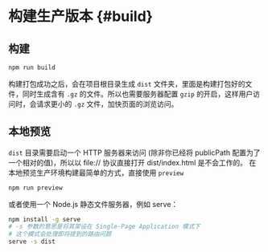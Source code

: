 # 构建生产版本 {#build}

## 构建

```bash [生产环境]
npm run build
```

构建打包成功之后，会在项目根目录生成 `dist` 文件夹，里面是构建打包好的文件，同时生成含有 `.gz` 的文件。所以也需要服务器配置 `gzip` 的开启，这样用户访问时，会请求更小的 `.gz` 文件，加快页面的浏览访问。
 
## 本地预览

`dist` 目录需要启动一个 HTTP 服务器来访问 (除非你已经将 publicPath 配置为了一个相对的值)，所以以 file:// 协议直接打开 dist/index.html 是不会工作的。 在本地预览生产环境构建最简单的方式，直接使用 `preview`

```bash
npm run preview
```

或者使用一个 Node.js 静态文件服务器，例如 serve：    

```bash
npm install -g serve
# -s 参数的意思是将其架设在 Single-Page Application 模式下
# 这个模式会处理即将提到的路由问题
serve -s dist
```
